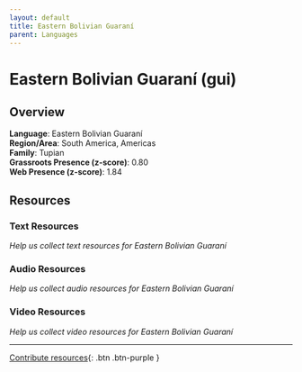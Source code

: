 ```yaml
---
layout: default
title: Eastern Bolivian Guaraní
parent: Languages
---
```


# Eastern Bolivian Guaraní (gui)

## Overview

**Language**: Eastern Bolivian Guaraní  
**Region/Area**: South America, Americas  
**Family**: Tupian  
**Grassroots Presence (z-score)**: 0.80  
**Web Presence (z-score)**: 1.84  

## Resources

### Text Resources
*Help us collect text resources for Eastern Bolivian Guaraní*

### Audio Resources
*Help us collect audio resources for Eastern Bolivian Guaraní*

### Video Resources
*Help us collect video resources for Eastern Bolivian Guaraní*

---

[Contribute resources](https://forms.office.com/e/1SfLJx3u1r){: .btn .btn-purple }

